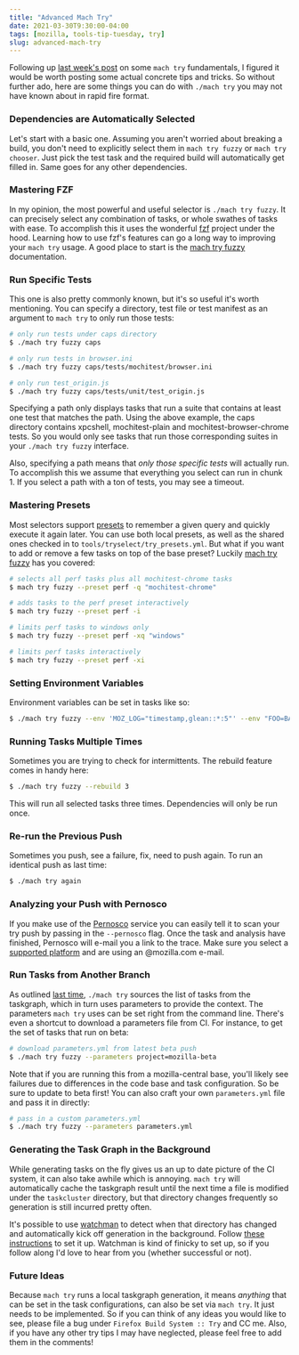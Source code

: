 ```yaml
---
title: "Advanced Mach Try"
date: 2021-03-30T9:30:00-04:00
tags: [mozilla, tools-tip-tuesday, try]
slug: advanced-mach-try
---
```


Following up [last week's post](https://ahal.ca/blog/2021/understanding-mach-try/) on some `mach
try` fundamentals, I figured it would be worth posting some actual concrete tips and tricks. So
without further ado, here are some things you can do with `./mach try` you may not have known about
in rapid fire format.

<!--more-->

### Dependencies are Automatically Selected

Let's start with a basic one. Assuming you aren't worried about breaking a build, you don't need to
explicitly select them in `mach try fuzzy` or `mach try chooser`. Just pick the test task and the
required build will automatically get filled in. Same goes for any other dependencies.

### Mastering FZF

In my opinion, the most powerful and useful selector is `./mach try fuzzy`. It can precisely select
any combination of tasks, or whole swathes of tasks with ease. To accomplish this it uses the
wonderful [fzf](https://github.com/junegunn/fzf) project under the hood. Learning how to use fzf's
features can go a long way to improving your `mach try` usage. A good place to start is the [mach
try fuzzy](https://firefox-source-docs.mozilla.org/tools/try/selectors/fuzzy.html) documentation.

### Run Specific Tests

This one is also pretty commonly known, but it's so useful it's worth mentioning. You can specify a
directory, test file or test manifest as an argument to `mach try` to only run those tests:

```bash
# only run tests under caps directory
$ ./mach try fuzzy caps

# only run tests in browser.ini
$ ./mach try fuzzy caps/tests/mochitest/browser.ini

# only run test_origin.js
$ ./mach try fuzzy caps/tests/unit/test_origin.js
```

Specifying a path only displays tasks that run a suite that contains at least one test that matches
the path. Using the above example, the caps directory contains xpcshell, mochitest-plain and
mochitest-browser-chrome tests. So you would only see tasks that run those corresponding suites in
your `./mach try fuzzy` interface.

Also, specifying a path means that *only those specific tests* will actually run. To accomplish
this we assume that everything you select can run in chunk 1. If you select a path with a ton of
tests, you may see a timeout.

### Mastering Presets

Most selectors support
[presets](https://firefox-source-docs.mozilla.org/tools/try/presets.html#presets) to remember a
given query and quickly execute it again later. You can use both local presets, as well as the
shared ones checked in to `tools/tryselect/try_presets.yml`. But what if you want to add or remove a
few tasks on top of the base preset? Luckily [mach try
fuzzy](https://firefox-source-docs.mozilla.org/tools/try/selectors/fuzzy.html#modifying-presets) has
you covered:

```bash
# selects all perf tasks plus all mochitest-chrome tasks
$ mach try fuzzy --preset perf -q "mochitest-chrome"

# adds tasks to the perf preset interactively
$ mach try fuzzy --preset perf -i

# limits perf tasks to windows only
$ mach try fuzzy --preset perf -xq "windows"

# limits perf tasks interactively
$ mach try fuzzy --preset perf -xi
```

### Setting Environment Variables

Environment variables can be set in tasks like so:

```bash
$ ./mach try fuzzy --env 'MOZ_LOG="timestamp,glean::*:5"' --env "FOO=BAR"
```

### Running Tasks Multiple Times

Sometimes you are trying to check for intermittents. The rebuild feature comes in handy here:

```bash
$ ./mach try fuzzy --rebuild 3
```

This will run all selected tasks three times. Dependencies will only be run once.

### Re-run the Previous Push

Sometimes you push, see a failure, fix, need to push again. To run an identical push as last time:

```bash
$ ./mach try again
```

### Analyzing your Push with Pernosco

If you make use of the [Pernosco](https://pernos.co/) service you can easily tell it to scan your
try push by passing in the `--pernosco` flag. Once the task and analysis have finished, Pernosco
will e-mail you a link to the trace. Make sure you select a [supported
platform](https://pernos.co/faq/) and are using an @mozilla.com e-mail.

### Run Tasks from Another Branch

As outlined [last time](https://ahal.ca/blog/2021/understanding-mach-try/), `./mach try` sources the
list of tasks from the taskgraph, which in turn uses parameters to provide the context. The
parameters `mach try` uses can be set right from the command line. There's even a shortcut to
download a parameters file from CI. For instance, to get the set of tasks that run on beta:

```bash
# download parameters.yml from latest beta push
$ ./mach try fuzzy --parameters project=mozilla-beta
```

Note that if you are running this from a mozilla-central base, you'll likely see failures due to
differences in the code base and task configuration. So be sure to update to beta first! You can
also craft your own `parameters.yml` file and pass it in directly:

```bash
# pass in a custom parameters.yml
$ ./mach try fuzzy --parameters parameters.yml
```

### Generating the Task Graph in the Background

While generating tasks on the fly gives us an up to date picture of the CI system, it can also take
awhile which is annoying. `mach try` will automatically cache the taskgraph result until the next
time a file is modified under the `taskcluster` directory, but that directory changes frequently so
generation is still incurred pretty often.

It's possible to use [watchman](https://facebook.github.io/watchman) to detect when that directory
has changed and automatically kick off generation in the background. Follow [these
instructions](https://firefox-source-docs.mozilla.org/tools/try/tasks.html#configuring-watchman) to
set it up. Watchman is kind of finicky to set up, so if you follow along I'd love to hear from you
(whether successful or not).

### Future Ideas

Because `mach try` runs a local taskgraph generation, it means *anything* that can be set in the
task configurations, can also be set via `mach try`. It just needs to be implemented. So if you can
think of any ideas you would like to see, please file a bug under `Firefox Build System :: Try` and
CC me. Also, if you have any other try tips I may have neglected, please feel free to add them in
the comments!
